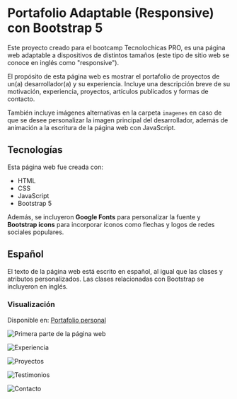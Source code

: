 # Portafolio Adaptable (Responsive) con Bootstrap 5
Este proyecto creado para el bootcamp Tecnolochicas PRO, es una página web adaptable a dispositivos de distintos tamaños (este tipo de sitio web se conoce en inglés como "responsive"). 

El propósito de esta página web es mostrar el portafolio de proyectos de un(a) desarrollador(a) y su experiencia. Incluye una descripción breve de su motivación, experiencia, proyectos, artículos publicados y formas de contacto. 

También incluye imágenes alternativas en la carpeta `imagenes` en caso de que se desee personalizar la imagen principal del desarrollador, además de animación a la escritura de la página web con JavaScript.

## Tecnologías
Esta página web fue creada con:
* HTML
* CSS
* JavaScript 
* Bootstrap 5

Además, se incluyeron **Google Fonts** para personalizar la fuente y **Bootstrap icons** para incorporar íconos como flechas y logos de redes sociales populares. 

## Español
El texto de la página web está escrito en español, al igual que las clases y atributos personalizados. Las clases relacionadas con Bootstrap se incluyeron en inglés.

### Visualización

Disponible en: [Portafolio personal](https://nataly-iglesias.github.io/Portafolio-personal/)

![Primera parte de la página web](imagenes/captura1.png)


![Experiencia](imagenes/captura2.png)


![Proyectos](imagenes/captura3.png)


![Testimonios](imagenes/captura4.png)


![Contacto](imagenes/captura5.png)



